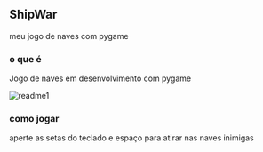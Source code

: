 ## ShipWar
meu jogo de naves com pygame

### o que é
Jogo de naves em desenvolvimento com pygame

![readme1](https://github.com/tiago3186/ShipWar/assets/132753395/cd56ec12-086a-40c3-a097-178518558831)

### como jogar
aperte as setas do teclado e espaço para atirar nas naves inimigas
